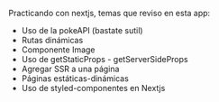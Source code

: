 Practicando con nextjs, temas que reviso en esta app:
- Uso de la pokeAPI (bastate sutil)
- Rutas dinámicas
- Componente Image
- Uso de getStaticProps - getServerSideProps
- Agregar SSR a una página
- Páginas estáticas-dinámicas
- Uso de styled-componentes en Nextjs